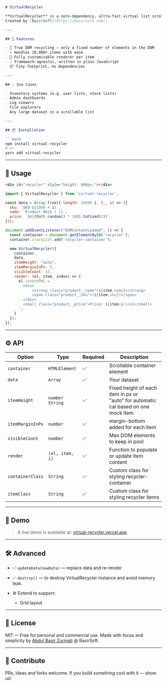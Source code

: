 ````markdown
# VirtualRecycler

**VirtualRecycler** is a zero-dependency, ultra-fast virtual list scroller inspired by Android's RecyclerView — built with performance and simplicity in mind.
Created by [BasirSoft](https://basirsoft.com).

---

## 🚀 Features

- 🔁 True DOM recycling — only a fixed number of elements in the DOM
- ⚡ Handles 10,000+ items with ease
- 🧱 Fully customizable renderer per item
- 💡 Framework-agnostic, written in plain JavaScript
- 📦 Tiny footprint, no dependencies

---

## 💡 Use Cases

- Inventory systems (e.g. user lists, stock lists)
- Admin dashboards
- Log viewers
- File explorers
- Any large dataset in a scrollable list

---

## 📦 Installation

```bash
npm install virtual-recycler
# or
yarn add virtual-recycler
````

---

## 🧩 Usage
 
```html
<div id="recycler" style="height: 600px;"></div>
```

```js
import { VirtualRecycler } from 'virtual-recycler';

const data = Array.from({ length: 10000 }, (_, i) => ({
  sku: `SKU-${1000 + i}`,
  name: `Product #${i + 1}`,
  price: `$${(Math.random() * 100).toFixed(2)}`
}));

document.addEventListener("DOMContentLoaded", () => {
  const container = document.getElementById('recycler');
  container.classList.add('recycler-container');

  new VirtualRecycler({
    container,
    data,
    itemHeight: "auto",
    itemMarginInPx: 5,
    visibleCount: 12,
    render: (el, item, index) => {
      el.innerHTML = `
        <div>
            <strong class="product__name">${item.name}</strong>
            <span class="product__sku">(${item.sku})</span>
        </div>
        <small class="product__price">Price: ${item.price}</small>
      `;
    }
  });
});
```

---

## ⚙️ API

| Option           | Type              | Required | Description                                                                             |
|------------------|-------------------|----------|-----------------------------------------------------------------------------------------|
| `container`      | `HTMLElement`     | ✅        | Scrollable container element                                                            |
| `data`           | `Array`           | ✅        | Your dataset                                                                            |
| `itemHeight`     | `number` `String` | ✅        | Fixed height of each item in px or<br/> "auto" for automatic cal based on one mock item |
| `itemMarginInPx` | `number`          | ✅        | margin-bottom added for each item                                                       |
| `visibleCount`   | `number`          | ✅        | Max DOM elements to keep in pool                                                        |
| `render`         | `(el, item, i)`   | ✅        | Function to populate or update item content                                             |
| `containerClass` | `String`          | ✅        | Custom class for styling recycler-container                                             |
| `itemClass`      | `String`          | ✅        | Custom class for styling recycler items                                                 |

---

## 📸 Demo

> A live demo is available at: [virtual-recycler.vercel.app](https://virtual-recycler.vercel.app)

---

## 🛠️ Advanced

* ✅ `updateData(newData)` — replace data and re-render
* ✅ `destroy()` — to destroy VirtualRecycler instance and avoid memory leak.
* ⚙️ Extend to support:

  * Grid layout

---

## 📄 License

MIT — Free for personal and commercial use.
Made with focus and simplicity by [Abdul Basir Zurmati](https://github.com/BasirZ1) @ BasirSoft.

---

## 🧠 Contribute

PRs, ideas and forks welcome.
If you build something cool with it — show us!

